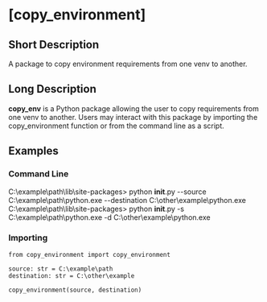 # [copy_environment]

## Short Description
A package to copy environment requirements from one venv to another.

## Long Description
**copy_env** is a Python package allowing the user to copy requirements
from one venv to another. Users may interact with this package by importing
the copy_environment function or from the command line as a script.

## Examples
### Command Line
C:\example\path\lib\site-packages> python __init__.py --source C:\example\path\python.exe --destination C:\other\example\python.exe
C:\example\path\lib\site-packages> python __init__.py -s C:\example\path\python.exe -d C:\other\example\python.exe

### Importing
    from copy_environment import copy_environment

    source: str = C:\example\path
    destination: str = C:\other\example

    copy_environment(source, destination)
